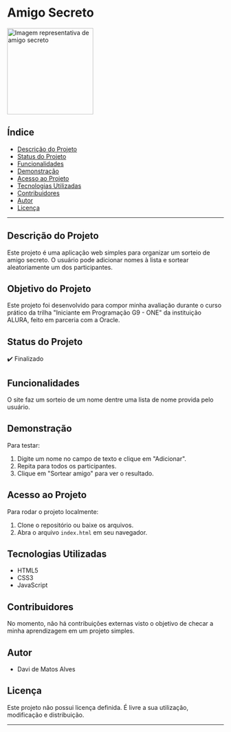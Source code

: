 # Amigo Secreto

<img src="assets/amigo-secreto.png" alt="Imagem representativa de amigo secreto" width="200">

## Índice

- [Descrição do Projeto](#descrição-do-projeto)
- [Status do Projeto](#status-do-projeto)
- [Funcionalidades](#funcionalidades)
- [Demonstração](#demonstração)
- [Acesso ao Projeto](#acesso-ao-projeto)
- [Tecnologias Utilizadas](#tecnologias-utilizadas)
- [Contribuidores](#contribuidores)
- [Autor](#autor)
- [Licença](#licença)

---

## Descrição do Projeto

Este projeto é uma aplicação web simples para organizar um sorteio de amigo secreto. O usuário pode adicionar nomes à lista e sortear aleatoriamente um dos participantes.

## Objetivo do Projeto

Este projeto foi desenvolvido para compor minha avaliação durante o curso prático da trilha "Iniciante em Programação G9 - ONE" da instituição ALURA, feito em parceria com a Oracle.

## Status do Projeto

:heavy_check_mark: Finalizado

## Funcionalidades

O site faz um sorteio de um nome dentre uma lista de nome provida pelo usuário.

## Demonstração

Para testar:
1. Digite um nome no campo de texto e clique em "Adicionar".
2. Repita para todos os participantes.
3. Clique em "Sortear amigo" para ver o resultado.

## Acesso ao Projeto

Para rodar o projeto localmente:
1. Clone o repositório ou baixe os arquivos.
2. Abra o arquivo `index.html` em seu navegador.

## Tecnologias Utilizadas

- HTML5
- CSS3
- JavaScript

## Contribuidores

No momento, não há contribuições externas visto o objetivo de checar a minha aprendizagem em um projeto simples.

## Autor

- Davi de Matos Alves

## Licença

Este projeto não possui licença definida. É livre a sua utilização, modificação e distribuição.

---

